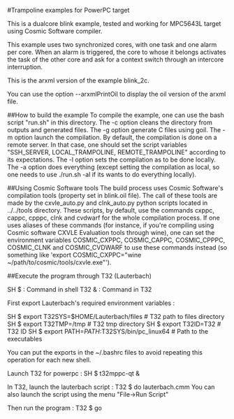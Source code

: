 #Trampoline examples for PowerPC target

This is a dualcore blink example, tested and working for MPC5643L target using
Cosmic Software compiler.

This example uses two synchronized cores, with one task and one alarm per core.
When an alarm is triggered, the core to whose it belongs activates the task of
the other core and ask for a context switch through an intercore interruption.

This is the arxml version of the example blink_2c.

You can use the option --arxmlPrintOil to display the oil version of the arxml
file.

##How to build the example
To compile the example, one can use the bash script "run.sh" in this directory.
The -c option cleans the directory from outputs and generated files.
The -g option generate C files using goil.
The -m option launch the compilation. By default, the compilation is done on a
remote server. In that case, one should set the script variables "SSH_SERVER,
LOCAL_TRAMPOLINE, REMOTE_TRAMPOLINE" according to its expectations.
The -l option sets the compilation as to be done locally.
The -a option does everything (except setting the compilation as local, so one
needs to use ./run.sh -al if its wants to do everything locally).

##Using Cosmic Software tools
The build process uses Cosmic Software's compilation tools (property set in
blink.oil file). The call of these tools are made by the cxvle_auto.py and
clnk_auto.py python scripts located in ../../tools directory. These scripts, by
default, use the commands cxppc, cappc, cpppc, clnk and cvdwarf for the whole
compilation process. If one uses aliases of these commands (for instance, if
you're compiling using Cosmic software CXVLE Evaluation tools through wine),
one can set the environment variables COSMIC_CXPPC, COSMIC_CAPPC, COSMIC_CPPPC,
COSMIC_CLNK and COSMIC_CVDWARF to use these commands instead (so something like
'export COSMIC_CXPPC="wine ~/path/to/cosmic/tools/cxvle.exe"').

##Execute the program through T32 (Lauterbach)

SH $  : Command in shell
T32 & : Command in T32

First export Lauterbach's required environment variables :

SH $ export T32SYS=$HOME/Lauterbach/files        # T32 path to files directory
SH $ export T32TMP=/tmp                          # T32 tmp directory
SH $ export T32ID=T32                            # T32 ID
SH $ export PATH=$PATH:$T32SYS/bin/pc_linux64    # Path to the executables

You can put the exports in the ~/.bashrc files to avoid repeating this
operation for each new shell.

Launch T32 for powerpc :
SH $ t32mppc-qt &

In T32, launch the lauterbach script :
T32 $ do lauterbach.cmm
You can also launch the script using the menu "File->Run Script"

Then run the program :
T32 $ go

